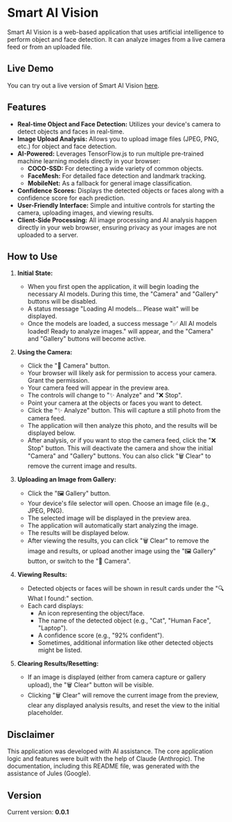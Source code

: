 # Smart AI Vision

Smart AI Vision is a web-based application that uses artificial intelligence to perform object and face detection. It can analyze images from a live camera feed or from an uploaded file.

## Live Demo

You can try out a live version of Smart AI Vision [here](https://anshulkhare7.github.io/ai-image-classifier/).

## Features

- **Real-time Object and Face Detection:** Utilizes your device's camera to detect objects and faces in real-time.
- **Image Upload Analysis:** Allows you to upload image files (JPEG, PNG, etc.) for object and face detection.
- **AI-Powered:** Leverages TensorFlow.js to run multiple pre-trained machine learning models directly in your browser:
    - **COCO-SSD:** For detecting a wide variety of common objects.
    - **FaceMesh:** For detailed face detection and landmark tracking.
    - **MobileNet:** As a fallback for general image classification.
- **Confidence Scores:** Displays the detected objects or faces along with a confidence score for each prediction.
- **User-Friendly Interface:** Simple and intuitive controls for starting the camera, uploading images, and viewing results.
- **Client-Side Processing:** All image processing and AI analysis happen directly in your web browser, ensuring privacy as your images are not uploaded to a server.

## How to Use

1.  **Initial State:**
    *   When you first open the application, it will begin loading the necessary AI models. During this time, the "Camera" and "Gallery" buttons will be disabled.
    *   A status message "Loading AI models... Please wait" will be displayed.
    *   Once the models are loaded, a success message "✅ All AI models loaded! Ready to analyze images." will appear, and the "Camera" and "Gallery" buttons will become active.

2.  **Using the Camera:**
    *   Click the "📸 Camera" button.
    *   Your browser will likely ask for permission to access your camera. Grant the permission.
    *   Your camera feed will appear in the preview area.
    *   The controls will change to "✨ Analyze" and "❌ Stop".
    *   Point your camera at the objects or faces you want to detect.
    *   Click the "✨ Analyze" button. This will capture a still photo from the camera feed.
    *   The application will then analyze this photo, and the results will be displayed below.
    *   After analysis, or if you want to stop the camera feed, click the "❌ Stop" button. This will deactivate the camera and show the initial "Camera" and "Gallery" buttons. You can also click "🗑️ Clear" to remove the current image and results.

3.  **Uploading an Image from Gallery:**
    *   Click the "🖼️ Gallery" button.
    *   Your device's file selector will open. Choose an image file (e.g., JPEG, PNG).
    *   The selected image will be displayed in the preview area.
    *   The application will automatically start analyzing the image.
    *   The results will be displayed below.
    *   After viewing the results, you can click "🗑️ Clear" to remove the image and results, or upload another image using the "🖼️ Gallery" button, or switch to the "📸 Camera".

4.  **Viewing Results:**
    *   Detected objects or faces will be shown in result cards under the "🔍 What I found:" section.
    *   Each card displays:
        *   An icon representing the object/face.
        *   The name of the detected object (e.g., "Cat", "Human Face", "Laptop").
        *   A confidence score (e.g., "92% confident").
        *   Sometimes, additional information like other detected objects might be listed.

5.  **Clearing Results/Resetting:**
    *   If an image is displayed (either from camera capture or gallery upload), the "🗑️ Clear" button will be visible.
    *   Clicking "🗑️ Clear" will remove the current image from the preview, clear any displayed analysis results, and reset the view to the initial placeholder.

## Disclaimer

This application was developed with AI assistance. The core application logic and features were built with the help of Claude (Anthropic). The documentation, including this README file, was generated with the assistance of Jules (Google).

## Version

Current version: **0.0.1**
